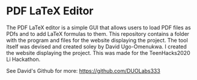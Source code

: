 # PDF LaTeX Editor
The PDF LaTeX editor is a simple GUI that allows users to load PDF files as PDfs and to add LaTeX formulas to them. This repository contains a folder with the program and files for the website displaying the project. The tool itself was devised and created soley by David Ugo-Omenukwa. I created the website displaying the project. This was made for the TeenHacks2020 Li Hackathon.

See David's Github for more: https://github.com/DUOLabs333
